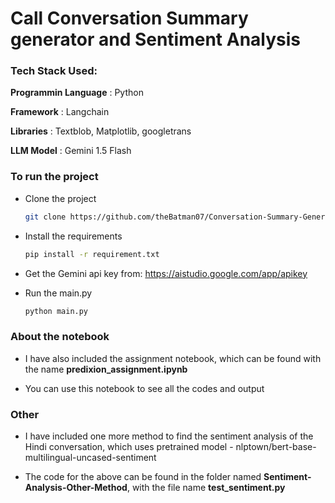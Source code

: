 # Call Conversation Summary generator and Sentiment Analysis

### Tech Stack Used:

**Programmin Language** : Python

**Framework** : Langchain

**Libraries** : Textblob, Matplotlib, googletrans

**LLM Model** : Gemini 1.5 Flash

### To run the project

- Clone the project
  
  ```bash
  git clone https://github.com/theBatman07/Conversation-Summary-Generator-and-Sentiment-Analysis.git
  ```
  

- Install the requirements
  
  ```bash
  pip install -r requirement.txt
  ```
  
- Get the Gemini api key from: https://aistudio.google.com/app/apikey
  
- Run the main.py
  
  ```bash
  python main.py
  ```
  

### About the notebook

- I have also included the assignment notebook, which can be found with the name **predixion_assignment.ipynb**
  
- You can use this notebook to see all the codes and output
  

### Other

- I have included one more method to find the sentiment analysis of the Hindi conversation, which uses pretrained model - nlptown/bert-base-multilingual-uncased-sentiment
  
- The code for the above can be found in the folder named **Sentiment-Analysis-Other-Method**, with the file name **test_sentiment.py**